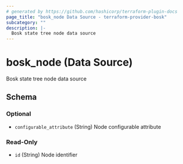 ```yaml
---
# generated by https://github.com/hashicorp/terraform-plugin-docs
page_title: "bosk_node Data Source - terraform-provider-bosk"
subcategory: ""
description: |-
  Bosk state tree node data source
---
```


# bosk_node (Data Source)

Bosk state tree node data source



<!-- schema generated by tfplugindocs -->
## Schema

### Optional

- `configurable_attribute` (String) Node configurable attribute

### Read-Only

- `id` (String) Node identifier
